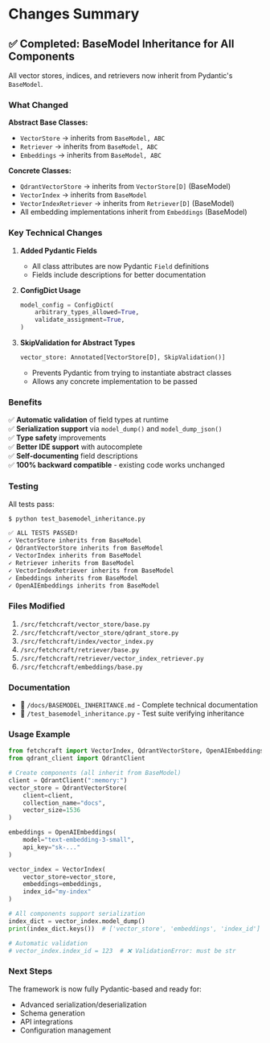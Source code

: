 # Changes Summary

## ✅ Completed: BaseModel Inheritance for All Components

All vector stores, indices, and retrievers now inherit from Pydantic's `BaseModel`.

### What Changed

**Abstract Base Classes:**
- `VectorStore` → inherits from `BaseModel, ABC`
- `Retriever` → inherits from `BaseModel, ABC`
- `Embeddings` → inherits from `BaseModel, ABC`

**Concrete Classes:**
- `QdrantVectorStore` → inherits from `VectorStore[D]` (BaseModel)
- `VectorIndex` → inherits from `BaseModel`
- `VectorIndexRetriever` → inherits from `Retriever[D]` (BaseModel)
- All embedding implementations inherit from `Embeddings` (BaseModel)

### Key Technical Changes

1. **Added Pydantic Fields**
   - All class attributes are now Pydantic `Field` definitions
   - Fields include descriptions for better documentation

2. **ConfigDict Usage**
   ```python
   model_config = ConfigDict(
       arbitrary_types_allowed=True,
       validate_assignment=True,
   )
   ```

3. **SkipValidation for Abstract Types**
   ```python
   vector_store: Annotated[VectorStore[D], SkipValidation()]
   ```
   - Prevents Pydantic from trying to instantiate abstract classes
   - Allows any concrete implementation to be passed

### Benefits

✅ **Automatic validation** of field types at runtime  
✅ **Serialization support** via `model_dump()` and `model_dump_json()`  
✅ **Type safety** improvements  
✅ **Better IDE support** with autocomplete  
✅ **Self-documenting** field descriptions  
✅ **100% backward compatible** - existing code works unchanged  

### Testing

All tests pass:
```bash
$ python test_basemodel_inheritance.py

✅ ALL TESTS PASSED!
✓ VectorStore inherits from BaseModel
✓ QdrantVectorStore inherits from BaseModel
✓ VectorIndex inherits from BaseModel
✓ Retriever inherits from BaseModel
✓ VectorIndexRetriever inherits from BaseModel
✓ Embeddings inherits from BaseModel
✓ OpenAIEmbeddings inherits from BaseModel
```

### Files Modified

1. `/src/fetchcraft/vector_store/base.py`
2. `/src/fetchcraft/vector_store/qdrant_store.py`
3. `/src/fetchcraft/index/vector_index.py`
4. `/src/fetchcraft/retriever/base.py`
5. `/src/fetchcraft/retriever/vector_index_retriever.py`
6. `/src/fetchcraft/embeddings/base.py`

### Documentation

- 📄 `/docs/BASEMODEL_INHERITANCE.md` - Complete technical documentation
- 📄 `/test_basemodel_inheritance.py` - Test suite verifying inheritance

### Usage Example

```python
from fetchcraft import VectorIndex, QdrantVectorStore, OpenAIEmbeddings
from qdrant_client import QdrantClient

# Create components (all inherit from BaseModel)
client = QdrantClient(":memory:")
vector_store = QdrantVectorStore(
    client=client,
    collection_name="docs",
    vector_size=1536
)

embeddings = OpenAIEmbeddings(
    model="text-embedding-3-small",
    api_key="sk-..."
)

vector_index = VectorIndex(
    vector_store=vector_store,
    embeddings=embeddings,
    index_id="my-index"
)

# All components support serialization
index_dict = vector_index.model_dump()
print(index_dict.keys())  # ['vector_store', 'embeddings', 'index_id']

# Automatic validation
# vector_index.index_id = 123  # ❌ ValidationError: must be str
```

### Next Steps

The framework is now fully Pydantic-based and ready for:
- Advanced serialization/deserialization
- Schema generation
- API integrations
- Configuration management
